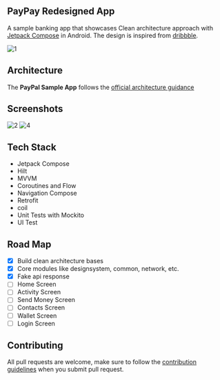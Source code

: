 ## PayPay Redesigned App

A sample banking app that showcases Clean architecture approach with [Jetpack Compose](https://developer.android.com/jetpack/compose) in Android.
The design is inspired from [dribbble](https://dribbble.com/shots/14114443-PayPal-App-Redesign-Conept?utm_source=Clipboard_Shot&utm_campaign=vdemenko&utm_content=PayPal%20App%20Redesign%20Conept&utm_medium=Social_Share&utm_source=Clipboard_Shot&utm_campaign=vdemenko&utm_content=PayPal%20App%20Redesign%20Conept&utm_medium=Social_Share).

![1](https://user-images.githubusercontent.com/28487348/206548929-97e639ac-68bc-4a2a-a2cf-906c11bc26cc.png)

## Architecture

The **PayPal Sample App** follows the [official architecture guidance](https://developer.android.com/topic/architecture)

## Screenshots

![2](https://user-images.githubusercontent.com/28487348/206558552-e9d21683-7e1b-48f9-bc45-447f04409bf4.png)
![4](https://user-images.githubusercontent.com/28487348/206558564-45df87c1-9280-41c9-b6f7-81fa92b034f3.png)

## Tech Stack

- Jetpack Compose
- Hilt
- MVVM
- Coroutines and Flow
- Navigation Compose
- Retrofit
- coil
- Unit Tests with Mockito
- UI Test

## Road Map

- [x] Build clean architecture bases
- [x] Core modules like designsystem, common, network, etc.
- [x] Fake api response
- [ ] Home Screen
- [ ] Activity Screen
- [ ] Send Money Screen
- [ ] Contacts Screen
- [ ] Wallet Screen
- [ ] Login Screen

## Contributing

All pull requests are welcome, make sure to follow the [contribution guidelines](CONTRIBUTING.md) when you submit pull request.
